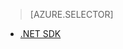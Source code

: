 ﻿> [AZURE.SELECTOR]
- [.NET SDK](../articles/media-services-encode-with-premium-workflow.md)


<!--HONumber=52--> 

